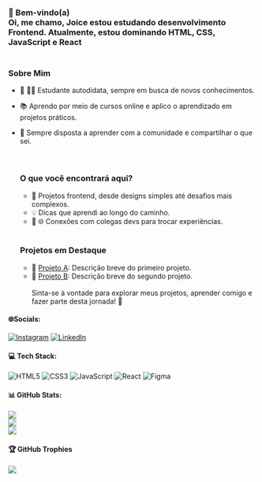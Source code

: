 ### 🚀 Bem-vindo(a)<br>Oi, me chamo, Joice estou estudando desenvolvimento Frontend. Atualmente, estou dominando HTML, CSS, JavaScript e React<br><br>
### Sobre Mim <br>
- 🚀 👩‍💻 Estudante autodidata, sempre em busca de novos conhecimentos. <br>
- 📚 Aprendo por meio de cursos online e aplico o aprendizado em projetos práticos. <br>
- 🤝 Sempre disposta a aprender com a comunidade e compartilhar o que sei.<br><br><br>

  ### O que você encontrará aqui?<br>
  - 🎨 Projetos frontend, desde designs simples até desafios mais complexos. <br>
  - 💡 Dicas que aprendi ao longo do caminho. <br>
  - 🤝 🌐 Conexões com colegas devs para trocar experiências.<br><br>
  ### Projetos em Destaque <br>
  - 🚀 [Projeto A](link_projeto_a): Descrição breve do primeiro projeto. <br>
  - 🌈 [Projeto B](link_projeto_b): Descrição breve do segundo projeto.<br><br>Sinta-se à vontade para explorar meus projetos, aprender comigo e fazer parte desta jornada! 🚀


#### 🌐Socials:
[![Instagram](https://img.shields.io/badge/Instagram-%23E4405F.svg?logo=Instagram&logoColor=white)](https://instagram.com/@j.o.dev{:target="_blank"} ) [![LinkedIn](https://img.shields.io/badge/LinkedIn-%230077B5.svg?logo=linkedin&logoColor=white)](https://linkedin.com/in/https://www.linkedin.com/in/joice-de-oliveira) 

#### 💻 Tech Stack:
![HTML5](https://img.shields.io/badge/html5-%23E34F26.svg?style=for-the-badge&logo=html5&logoColor=white) ![CSS3](https://img.shields.io/badge/css3-%231572B6.svg?style=for-the-badge&logo=css3&logoColor=white) ![JavaScript](https://img.shields.io/badge/javascript-%23323330.svg?style=for-the-badge&logo=javascript&logoColor=%23F7DF1E) ![React](https://img.shields.io/badge/react-%2320232a.svg?style=for-the-badge&logo=react&logoColor=%2361DAFB) ![Figma](https://img.shields.io/badge/figma-%23F24E1E.svg?style=for-the-badge&logo=figma&logoColor=white)<br>
#### 📊 GitHub Stats:
![](https://github-readme-stats.vercel.app/api?username=joiceoliveiras&theme=dracula&hide_border=true&include_all_commits=true&count_private=false)<br/>
![](https://github-readme-streak-stats.herokuapp.com/?user=joiceoliveiras&theme=dracula&hide_border=true)<br/>
![](https://github-readme-stats.vercel.app/api/top-langs/?username=joiceoliveiras&theme=dracula&hide_border=true&include_all_commits=true&count_private=false&layout=compact)<br>

#### 🏆 GitHub Trophies
![](https://github-profile-trophy.vercel.app/?username=joiceoliveiras&theme=dracula&no-frame=true&no-bg=false&margin-w=4)

